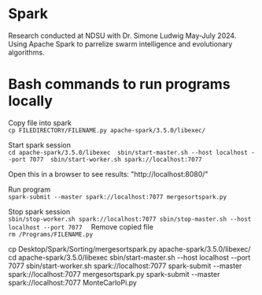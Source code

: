 # Spark
Research conducted at NDSU with Dr. Simone Ludwig May-July 2024. Using Apache Spark to parrelize swarm intelligence and evolutionary algorithms. 

# Bash commands to run programs locally 
Copy file into spark  \
`cp FILEDIRECTORY/FILENAME.py apache-spark/3.5.0/libexec/`

Start spark session\
`cd apache-spark/3.5.0/libexec 
sbin/start-master.sh --host localhost --port 7077 
sbin/start-worker.sh spark://localhost:7077
`

Open this in a browser to see results: "http://localhost:8080/" 

Run program \
`spark-submit --master spark://localhost:7077 mergesortspark.py`

Stop spark session \
`sbin/stop-worker.sh spark://localhost:7077
sbin/stop-master.sh --host localhost --port 7077 
`
Remove copied file \
`rm /Programs/FILENAME.py`

cp Desktop/Spark/Sorting/mergesortspark.py apache-spark/3.5.0/libexec/
cd apache-spark/3.5.0/libexec 
sbin/start-master.sh --host localhost --port 7077 
sbin/start-worker.sh spark://localhost:7077
spark-submit --master spark://localhost:7077 mergesortspark.py
spark-submit --master spark://localhost:7077 MonteCarloPi.py


